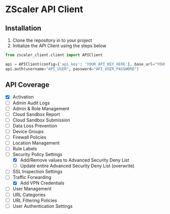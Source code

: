 # ZScaler API Client

## Installation

1. Clone the repository in to your project
2. Initialize the API Client using the steps below

```python
from zscaler_client.client import APIClient

api = APIClient(config={'api_key': 'YOUR_API_KEY_HERE'}, base_url="YOUR_BASE_URL_HERE")
api.auth(username="API_USER", password="API_USER_PASSWORD")
```

## API Coverage

- [x] Activation
- [ ] Admin Audit Logs
- [ ] Admin & Role Management
- [ ] Cloud Sandbox Report
- [ ] Cloud Sandbox Submission
- [ ] Data Loss Prevention
- [ ] Device Groups
- [ ] Firewall Policies
- [ ] Location Management
- [ ] Rule Labels
- [ ] Security Policy Settings
    - [x] Add/Remove values to Advanced Security Deny List
    - [ ] Update entire Advanced Security Deny List (overwrite)
- [ ] SSL Inspection Settings
- [ ] Traffic Forwarding
    - [x] Add VPN Credentials
- [ ] User Management
- [ ] URL Categories
- [ ] URL Filtering Policies
- [ ] User Authentication Settings